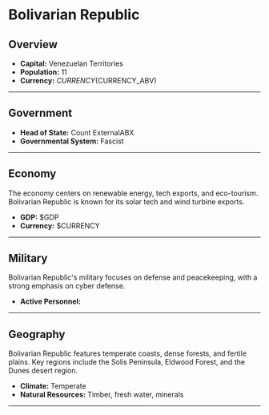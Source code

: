 # Bolivarian Republic

## Overview

- **Capital:** Venezuelan Territories
- **Population:** 11
- **Currency:** $CURRENCY ($CURRENCY_ABV)

---

## Government

- **Head of State:** Count ExternalABX
- **Governmental System:** Fascist

---

## Economy
The economy centers on renewable energy, tech exports, and eco-tourism. Bolivarian Republic is known for its solar tech and wind turbine exports.

- **GDP:** $GDP
- **Currency:** $CURRENCY

---

## Military
Bolivarian Republic's military focuses on defense and peacekeeping, with a strong emphasis on cyber defense.

- **Active Personnel:** 

---

## Geography
Bolivarian Republic features temperate coasts, dense forests, and fertile plains. Key regions include the Solis Peninsula, Eldwood Forest, and the Dunes desert region.

- **Climate:** Temperate
- **Natural Resources:** Timber, fresh water, minerals

---